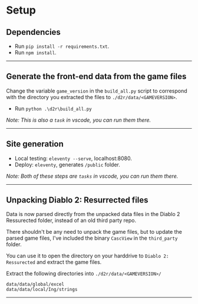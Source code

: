 # Setup

## Dependencies

* Run `pip install -r requirements.txt`.
* Run `npm install`.

---

## Generate the front-end data from the game files

Change the variable `game_version` in the `build_all.py` script to correspond with the directory you extracted the files to `./d2r/data/<GAMEVERSION>`.

* Run `python .\d2r\build_all.py`

*Note: This is also a `task` in vscode, you can run them there.*

---

## Site generation

* Local testing: `eleventy --serve`, localhost:8080.
* Deploy: `eleventy`, generates `/public` folder.

*Note: Both of these steps are `tasks` in vscode, you can run them there.*

---

## Unpacking Diablo 2: Resurrected files

Data is now parsed directly from the unpacked data files in the Diablo 2 Ressurected folder, instead of an old third party repo.

There shouldn't be any need to unpack the game files, but to update the parsed game files, I've included the binary `CascView` in the `third_party` folder.

You can use it to open the directory on your harddrive to `Diablo 2: Ressurected` and extract the game files.

Extract the following directories into `./d2r/data/<GAMEVERSION>/`

```
data/data/global/excel
data/data/local/Ing/strings
```

---